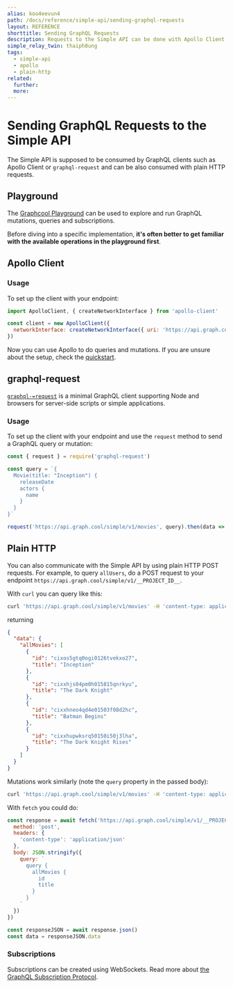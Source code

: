 ```yaml
---
alias: koo4eevun4
path: /docs/reference/simple-api/sending-graphql-requests
layout: REFERENCE
shorttitle: Sending GraphQL Requests
description: Requests to the Simple API can be done with Apollo Client, graphql-request or plain HTTP.
simple_relay_twin: thaiph8ung
tags:
  - simple-api
  - apollo
  - plain-http
related:
  further:
  more:
---
```


# Sending GraphQL Requests to the Simple API

The Simple API is supposed to be consumed by GraphQL clients such as Apollo Client or `graphql-request` and can be also consumed with plain HTTP requests.

## Playground

The [Graphcool Playground]() can be used to explore and run GraphQL mutations, queries and subscriptions.

Before diving into a specific implementation, **it's often better to get familiar with the available operations in the playground first**.

## Apollo Client

### Usage

To set up the client with your endpoint:

```javascript
import ApolloClient, { createNetworkInterface } from 'apollo-client'

const client = new ApolloClient({
  networkInterface: createNetworkInterface({ uri: 'https://api.graph.cool/simple/v1/__PROJECT_ID__' }),
})
```

Now you can use Apollo to do queries and mutations. If you are unsure about the setup, check the [quickstart](https://www.graph.cool/docs/quickstart/).

## graphql-request

[`graphql-=request`](https://github.com/graphcool/graphql-request) is a minimal GraphQL client supporting Node and browsers for server-side scripts or simple applications.

### Usage

To set up the client with your endpoint and use the `request` method to send a GraphQL query or mutation:

```javascript
const { request } = require('graphql-request')

const query = `{
  Movie(title: "Inception") {
    releaseDate
    actors {
      name
    }
  }
}`

request('https://api.graph.cool/simple/v1/movies', query).then(data => console.log(data))
```

## Plain HTTP

You can also communicate with the Simple API by using plain HTTP POST requests. For example, to query `allUsers`, do a POST request to your endpoint `https://api.graph.cool/simple/v1/__PROJECT_ID__`.

With `curl` you can query like this:

```bash
curl 'https://api.graph.cool/simple/v1/movies' -H 'content-type: application/json' --data-binary '{"query":"query {allMovies {id title}}"}' --compressed
```

returning

```json
{
  "data": {
    "allMovies": [
      {
        "id": "cixos5gtq0ogi0126tvekxo27",
        "title": "Inception"
      },
      {
        "id": "cixxhjs04pm0h015815qnrkyu",
        "title": "The Dark Knight"
      },
      {
        "id": "cixxhneo4qd4e01503f08d2hc",
        "title": "Batman Begins"
      },
      {
        "id": "cixxhupwksrq50150i50j3lha",
        "title": "The Dark Knight Rises"
      }
    ]
  }
}
```

Mutations work similarly (note the `query` property in the passed body):

```bash
curl 'https://api.graph.cool/simple/v1/movies' -H 'content-type: application/json' --data-binary '{"query":"mutation {createMovie(releaseDate: \"2016-11-18\" title: \"Moonlight\") {id}}"}' --compressed
```

With `fetch` you could do:

```javascript
const response = await fetch('https://api.graph.cool/simple/v1/__PROJECT_ID__', {
  method: 'post',
  headers: {
    'content-type': 'application/json'
  },
  body: JSON.stringify({
    query: `
      query {
        allMovies {
          id
          title
        }
      }
    `
  })
})

const responseJSON = await response.json()
const data = responseJSON.data
```

### Subscriptions

Subscriptions can be created using WebSockets. Read more about [the GraphQL Subscription Protocol]().
